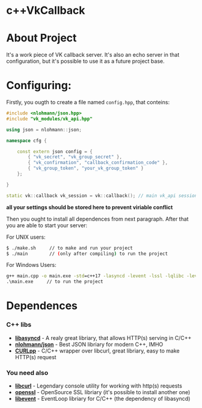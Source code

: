 # c++VkCallback

# About Project

It's a work piece of VK callback server. It's also an echo server in that configuration, but it's possible to use it as a future project base.

# Configuring:

Firstly, you ougth to create a file named `config.hpp`, that conteins:
```c++
#include <nlohmann/json.hpp>
#include "vk_modules/vk_api.hpp"

using json = nlohmann::json;

namespace cfg {

    const extern json config = {
        { "vk_secret", "vk_group_secret" },
        { "vk_confirmation", "callback_confirmation_code" },
        { "vk_group_token", "your_vk_group_token" }
    };

}

static vk::callback vk_session = vk::callback(); // main vk_api session
```

__**all your settings should be stored here to prevent viriable conflict**__

Then you ought to install all dependences from next paragraph.
After that you are able to start your server:

For UNIX users:
```bash
$ ./make.sh     // to make and run your project
$ ./main        // (only after compiling) to run the project
```

For Windows Users:
```cmd
g++ main.cpp -o main.exe -std=c++17 -lasyncd -levent -lssl -lqlibc -levent_openssl -lcurl       // to compile the project
.\main.exe     // to run the project
```


# Dependences

### C++ libs
- [**libasyncd**](https://github.com/wolkykim/libasyncd/) - A realy great libriary, that allows HTTP(s) serving in C/C++
- [**nlohmann/json**](https://github.com/nlohmann/json/) - Best JSON libriary for modern C++, IMHO
- [**CURLpp**](https://github.com/jpbarrette/curlpp) - C/C++ wrapper over libcurl, great libriary, easy to make HTTP(s) request

### You need also
- [**libcurl**](https://curl.haxx.se/libcurl/) - Legendary console utility for working with http(s) requests
- [**openssl**](https://github.com/openssl/openssl) - OpenSource SSL libriary (it's possible to install another one)
- [**libevent**](https://github.com/libevent/libevent) - EventLoop libriary for C/C++ (the dependency of libasyncd)
